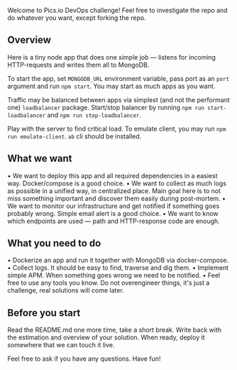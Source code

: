 Welcome to Pics.io DevOps challenge! Feel free to investigate the repo and do whatever you want, except forking the repo.

## Overview
Here is a tiny node app that does one simple job — listens for incoming HTTP-requests and writes them all to MongoDB.

To start the app, set `MONGODB_URL` environment variable, pass port as an `port` argument and run `npm start`. You may start as much apps as you want.

Traffic may be balanced between apps via simplest (and not the performant one) `loadbalancer` package. Start/stop balancer by running `npm run start-loadbalancer` and `npm run stop-loadbalancer`.

Play with the server to find critical load. To emulate client, you may run `npm run emulate-client`. `ab` cli should be installed.

## What we want
• We want to deploy this app and all required dependencies in a easiest way. Docker/compose is a good choice.
• We want to collect as much logs as possible in a unified way, in centralized place. Main goal here is to not miss something important and discover them easily during post-mortem.
• We want to monitor our infrastructure and get notified if something goes probably wrong. Simple email alert is a good choice.
• We want to know which endpoints are used — path and HTTP-response code are enough.

## What you need to do
• Dockerize an app and run it together with MongoDB via docker-compose.
• Collect logs. It should be easy to find, traverse and dig them.
• Implement simple APM. When something goes wrong we need to be notified.
• Feel free to use any tools you know. Do not overengineer things, it's just a challenge, real solutions will come later.

## Before you start
Read the README.md one more time, take a short break. Write back with the estimation and overview of your solution. When ready, deploy it somewhere that we can touch it live.

Feel free to ask if you have any questions. Have fun!



